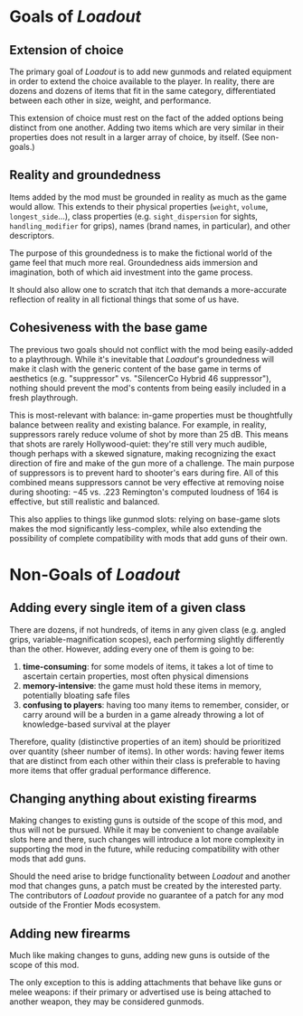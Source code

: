 # Goals of _Loadout_

## Extension of choice

The primary goal of _Loadout_ is to add new gunmods and related equipment in order to extend the choice available to the player. In reality, there are dozens and dozens of items that fit in the same category, differentiated between each other in size, weight, and performance.

This extension of choice must rest on the fact of the added options being distinct from one another. Adding two items which are very similar in their properties does not result in a larger array of choice, by itself. (See non-goals.)

## Reality and groundedness

Items added by the mod must be grounded in reality as much as the game would allow. This extends to their physical properties (`weight`, `volume`, `longest_side`...), class properties (e.g. `sight_dispersion` for sights, `handling_modifier` for grips), names (brand names, in particular), and other descriptors.

The purpose of this groundedness is to make the fictional world of the game feel that much more real. Groundedness aids immersion and imagination, both of which aid investment into the game process.

It should also allow one to scratch that itch that demands a more-accurate reflection of reality in all fictional things that some of us have.

## Cohesiveness with the base game

The previous two goals should not conflict with the mod being easily-added to a playthrough. While it's inevitable that _Loadout_'s groundedness will make it clash with the generic content of the base game in terms of aesthetics (e.g. "suppressor" vs. "SilencerCo Hybrid 46 suppressor"), nothing should prevent the mod's contents from being easily included in a fresh playthrough.

This is most-relevant with balance: in-game properties must be thoughtfully balance between reality and existing balance. For example, in reality, suppressors rarely reduce volume of shot by more than 25 dB. This means that shots are rarely Hollywood-quiet: they're still very much audible, though perhaps with a skewed signature, making recognizing the exact direction of fire and make of the gun more of a challenge. The main purpose of suppressors is to prevent hard to shooter's ears during fire. All of this combined means suppressors cannot be very effective at removing noise during shooting: −45 vs. .223 Remington's computed loudness of 164 is effective, but still realistic and balanced.

This also applies to things like gunmod slots: relying on base-game slots makes the mod significantly less-complex, while also extending the possibility of complete compatibility with mods that add guns of their own.

# Non-Goals of _Loadout_

## Adding every single item of a given class

There are dozens, if not hundreds, of items in any given class (e.g. angled grips, variable-magnification scopes), each performing slightly differently than the other. However, adding every one of them is going to be:

1. **time-consuming**: for some models of items, it takes a lot of time to ascertain certain properties, most often physical dimensions
2. **memory-intensive**: the game must hold these items in memory, potentially bloating safe files
3. **confusing to players**: having too many items to remember, consider, or carry around will be a burden in a game already throwing a lot of knowledge-based survival at the player

Therefore, quality (distinctive properties of an item) should be prioritized over quantity (sheer number of items). In other words: having fewer items that are distinct from each other within their class is preferable to having more items that offer gradual performance difference.

## Changing anything about existing firearms

Making changes to existing guns is outside of the scope of this mod, and thus will not be pursued. While it may be convenient to change available slots here and there, such changes will introduce a lot more complexity in supporting the mod in the future, while reducing compatibility with other mods that add guns.

Should the need arise to bridge functionality between _Loadout_ and another mod that changes guns, a patch must be created by the interested party. The contributors of _Loadout_ provide no guarantee of a patch for any mod outside of the Frontier Mods ecosystem.

## Adding new firearms

Much like making changes to guns, adding new guns is outside of the scope of this mod.

The only exception to this is adding attachments that behave like guns or melee weapons: if their primary or advertised use is being attached to another weapon, they may be considered gunmods.
